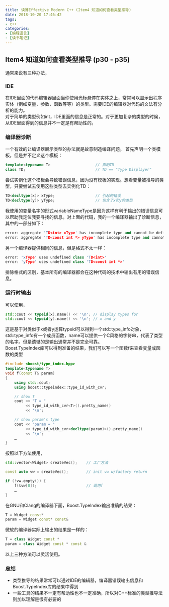 ```yaml
---
title: 读薄Effective Modern C++ (Item4 知道如何查看类型推导)
date: 2018-10-20 17:46:42
tags: 
- c++
categories:
- [编程语言]
- [读书笔记]
---
```


## Item4 知道如何查看类型推导 (p30 - p35)
通常来说有三种办法，            

### IDE
在IDE里面的代码编辑器里面当你使用光标悬停在实体之上，常常可以显示出程序实体（例如变量，参数，函数等等）的类型。需要IDE的编辑器对代码的文法有分析的能力。       
对于简单的类型例如int，IDE里面的信息是正常的。对于更加复杂的类型的时候，从IDE里面得到的信息并不一定是有帮助性的。        
<!-- more -->

### 编译器诊断
一个有效的让编译器展示类型的办法就是故意制造编译问题。
首先声明一个类模板，但是并不定义这个模板：
```cpp
template<typename T>                    // 声明TD
class TD;                               // TD == "Type Displayer"
```
尝试实例化这个模板会导致错误信息，因为没有模板的实现。想看变量被推导的类型，只要尝试去使用这些类型去实例化TD：           
```cpp
TD<decltype(x)> xType;                  // 引起的错误
TD<decltype(y)> yType;                  // 包含了x和y的类型
```
我使用的变量名字的形式variableNameType是因为这样有利于输出的错误信息可以帮助我定位我要寻找的信息。对上面的代码，我的一个编译器输出了诊断信息，其中的一部分如下：
```cpp
error: aggregate 'TD<int> xType' has incomplete type and cannot be defined
error: aggregate 'TD<const int *> yType' has incomplete type and cannot be defined
```
另一个编译器提供相同的信息，但是格式不太一样：
```cpp
error: 'xType' uses undefined class 'TD<int>'
error: 'yType' uses undefined class 'TD<const int *>'
```
排除格式的区别，基本所有的编译器都会在这种代码的技术中输出有用的错误信息。


### 运行时输出
可以使用，
```cpp
std::cout << typeid(x).name() << '\n'; // display types for
std::cout << typeid(y).name() << '\n'; // x and y
```
这是基于对类似于x或者y运算typeid可以得到一个std::type_info对象，std::type_info有一个成员函数，name可以提供一个C风格的字符串，代表了类型的名字。但是遗憾的是输出通常并不是完全可靠。        
Boost.TypeIndex库可以得到准备的结果，我们可以写一个函数f来查看变量或函数的类型  
```cpp
#include <boost/type_index.hpp>
template<typename T>
void f(const T& param)
{
    using std::cout;
    using boost::typeindex::type_id_with_cvr;

    // show T
    cout << "T = "
         << type_id_with_cvr<T>().pretty_name()
         << '\n';

    // show param's type
    cout << "param = "
         << type_id_with_cvr<decltype(param)>().pretty_name()
         << '\n';
    …
}
```
按照以下方法使用，
```cpp
std::vector<Widget> createVec();    // 工厂方法

const auto vw = createVec();        // init vw w/factory return

if (!vw.empty()) {
    f(&vw[0]);                      // 调用f
    …
}
```
在GNU和Clang的编译器下面，Boost.TypeIndex输出准确的结果：
```cpp
T = Widget const*
param = Widget const* const&
```
微软的编译器实际上输出的结果是一样的：
```cpp
T = class Widget const *
param = class Widget const * const &
```

以上三种方法可以灵活使用。

### 总结
- 类型推导的结果常常可以通过IDE的编辑器，编译器错误输出信息和Boost.TypeIndex库的结果中得到
- 一些工具的结果不一定有帮助性也不一定准确，所以对C++标准的类型推导法则加以理解是很有必要的